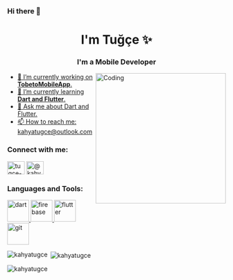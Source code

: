 ### Hi there 👋

<!--
**kahyatugce/kahyatugce** is a ✨ _special_ ✨ repository because its `README.md` (this file) appears on your GitHub profile.

Here are some ideas to get you started:

- 🔭 I’m currently working on ...
- 🌱 I’m currently learning ...
- 👯 I’m looking to collaborate on ...
- 🤔 I’m looking for help with ...
- 💬 Ask me about ...
- 📫 How to reach me: ...
- 😄 Pronouns: ...
- ⚡ Fun fact: ...
-->
<h1 align="center">I'm Tuğçe ✨</h1>
<h3 align="center">I'm a Mobile Developer</h3>

<p align="left"> <a href="https://github.com/ryo-ma/github-profile-trophy"><img align="right" alt="Coding" width="300" src="https://camo.githubusercontent.com/3612ee9ed74410f8215009e743bde46d2bd74b96bc330563604211dc5f35d4b1/68747470733a2f2f63646e2e6472696262626c652e636f6d2f75736572732f323730343431342f73637265656e73686f74732f373436363930332f6d656469612f62303861623537363331366264343538326665663138396634373163643965352e676966">

- 🔭 I’m currently working on **TobetoMobileApp**.
- 🌱 I’m currently learning **Dart and Flutter**.
- 💬 Ask me about Dart and Flutter.
- 📫 How to reach me: kahyatugce@outlook.com


<h3 align="left">Connect with me:</h3>
<p align="left">
<a href="https://www.linkedin.com/in/tugce-kahya/" target="blank"><img align="center" src="https://raw.githubusercontent.com/rahuldkjain/github-profile-readme-generator/master/src/images/icons/Social/linked-in-alt.svg" alt="tugce-kahya" height="30" width="40" /></a>
<a href="https://medium.com/@kahya_tugce" target="blank"><img align="center" src="https://raw.githubusercontent.com/rahuldkjain/github-profile-readme-generator/master/src/images/icons/Social/medium.svg" alt="@kahya_tugce" height="30" width="40" /></a>

</p>

<h3 align="left">Languages and Tools:</h3>
<a href="https://dart.dev" target="_blank" rel="noreferrer"> <img src="https://www.vectorlogo.zone/logos/dartlang/dartlang-icon.svg" alt="dart" width="50" height="50"/> </a> <a href="https://firebase.google.com/" target="_blank" rel="noreferrer"> <img src="https://www.vectorlogo.zone/logos/firebase/firebase-icon.svg" alt="firebase" width="50" height="50"/> </a> <a href="https://flutter.dev" target="_blank" rel="noreferrer"> <img src="https://www.vectorlogo.zone/logos/flutterio/flutterio-icon.svg" alt="flutter" width="50" height="50"/> </a> <a href="https://git-scm.com/" target="_blank" rel="noreferrer"> <img src="https://www.vectorlogo.zone/logos/git-scm/git-scm-icon.svg" alt="git" width="50" height="50"/> </a> </p>

<p><img align="left" src="https://github-readme-stats.vercel.app/api/top-langs?username=kahyatugce&show_icons=true&theme=dark&locale=en&layout=compact" alt="kahyatugce" /></p>

<p>&nbsp;<img align="center" src="https://github-readme-stats.vercel.app/api?username=kahyatugce&show_icons=true&theme=dark&locale=en" alt="kahyatugce" /></p>

<p><img align="center" src="https://github-readme-streak-stats.herokuapp.com/?user=kahyatugce&theme=dark" alt="kahyatugce" /></p>
